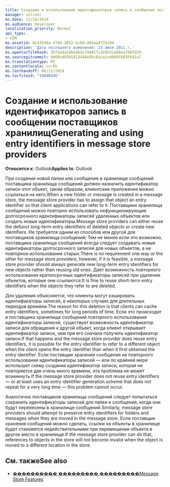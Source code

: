 ```yaml
---
title: Создание и использование идентификаторов запись в сообщении поставщиков хранилищ
manager: soliver
ms.date: 11/16/2014
ms.audience: Developer
localization_priority: Normal
api_type:
- COM
ms.assetid: 0c43546a-4788-4852-bc89-d6baa4f33c94
description: 'Дата последнего изменения: 23 июля 2011 г.'
ms.openlocfilehash: 3bfda4a1dbe464c744917c2e9b3ca66eaf88fd20
ms.sourcegitcommit: 9d60cd82b5413446e5bc8ace2cd689f683fb41a7
ms.translationtype: MT
ms.contentlocale: ru-RU
ms.lasthandoff: 06/11/2018
ms.locfileid: "19808546"
---
```

# <a name="generating-and-using-entry-identifiers-in-message-store-providers"></a><span data-ttu-id="1d707-103">Создание и использование идентификаторов запись в сообщении поставщиков хранилищ</span><span class="sxs-lookup"><span data-stu-id="1d707-103">Generating and using entry identifiers in message store providers</span></span>

<span data-ttu-id="1d707-104">**Относится к**: Outlook</span><span class="sxs-lookup"><span data-stu-id="1d707-104">**Applies to**: Outlook</span></span> 
  
<span data-ttu-id="1d707-105">При создании новой папки или сообщение в хранилище сообщений поставщика хранилища сообщений должен назначить идентификатор записи этот объект, таким образом, клиентские приложения можно ссылаться на него.</span><span class="sxs-lookup"><span data-stu-id="1d707-105">When a new folder or message is created in a message store, the message store provider has to assign that object an entry identifier so that client applications can refer to it.</span></span> <span data-ttu-id="1d707-106">Поставщики хранилища сообщений можно повторно использовать нефункционирующие долгосрочного идентификаторы записей удаленных объектов или создать новые идентификаторы.</span><span class="sxs-lookup"><span data-stu-id="1d707-106">Message store providers can either reuse the defunct long-term entry identifiers of deleted objects or create new identifiers.</span></span> <span data-ttu-id="1d707-107">Не требуется одним из способов или другой для поставщиков хранилища сообщений; Тем не менее если это возможно, поставщика хранилища сообщений всегда следует создавать новые идентификаторы долгосрочного записей для новых объектов, а не повторное использование старых.</span><span class="sxs-lookup"><span data-stu-id="1d707-107">There is no requirement one way or the other for message store providers; however, if it is feasible, a message store provider should always generate new long-term entry identifiers for new objects rather than reusing old ones.</span></span> <span data-ttu-id="1d707-108">Дает возможность повторного использования краткосрочных идентификаторы записей при удалении объектов, которые они ссылаются.</span><span class="sxs-lookup"><span data-stu-id="1d707-108">It is fine to reuse short-term entry identifiers when the objects they refer to are deleted.</span></span>
  
<span data-ttu-id="1d707-109">Для удаления объясняется, что клиенты могут кэшировать идентификаторы записей, в некоторых случаях для длительных периодов времени.</span><span class="sxs-lookup"><span data-stu-id="1d707-109">The reason for this deletion is that clients can cache entry identifiers, sometimes for long periods of time.</span></span> <span data-ttu-id="1d707-110">Если это происходит и поставщика хранилища сообщений повторного использования идентификаторы записей, существует возможность идентификатор записи для обращения к другой объект, когда клиент открывает идентификатор записи, чем при его сначала получить идентификатор записи.</span><span class="sxs-lookup"><span data-stu-id="1d707-110">If that happens and the message store provider does reuse entry identifiers, it is possible for the entry identifier to refer to a different object when the client opens the entry identifier than when it first obtained the entry identifier.</span></span> <span data-ttu-id="1d707-111">Если поставщик хранения сообщения не повторного использования идентификаторы записей — или по крайней мере использует схему создания идентификатор записи, которая не повторяется для очень много времени, эта проблема не может возникнуть.</span><span class="sxs-lookup"><span data-stu-id="1d707-111">If the message store provider does not reuse entry identifiers — or at least uses an entry identifier generation scheme that does not repeat for a very long time — this problem cannot occur.</span></span>
  
<span data-ttu-id="1d707-112">Аналогично поставщиков хранилища сообщений следует попытаться сохранить идентификаторы записей для папки и сообщения, когда они будут перенесены в хранилище сообщений.</span><span class="sxs-lookup"><span data-stu-id="1d707-112">Similarly, message store providers should attempt to preserve entry identifiers for folders and messages when they are moved in the message store.</span></span> <span data-ttu-id="1d707-113">Если поставщик хранения сообщений можно сделать, ссылки на объекты в хранилище будет становятся недействительными при перемещении объекта в другое место в хранилище.</span><span class="sxs-lookup"><span data-stu-id="1d707-113">If the message store provider can do that, references to objects in the store will not become invalid when the object is moved to a different location in the store.</span></span>
  
## <a name="see-also"></a><span data-ttu-id="1d707-114">См. также</span><span class="sxs-lookup"><span data-stu-id="1d707-114">See also</span></span>

- [<span data-ttu-id="1d707-115">���������� ��������� ���������</span><span class="sxs-lookup"><span data-stu-id="1d707-115">Message Store Features</span></span>](message-store-features.md)

